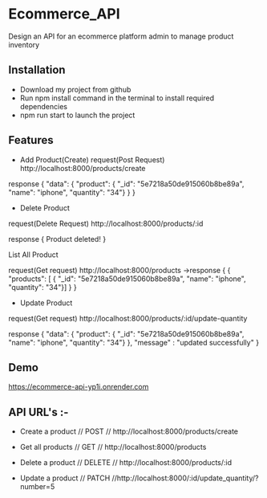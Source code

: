 
# Ecommerce_API

Design an API for an ecommerce platform admin to manage product inventory



## Installation


- Download my project from github
- Run npm install command in the terminal to install required dependencies
- npm run start to launch the project
## Features

- Add Product(Create)
request(Post Request) http://localhost:8000/products/create

response { "data": { "product": { "_id": "5e7218a50de915060b8be89a", "name": "iphone", "quantity": "34"} } }

- Delete Product

request(Delete Request) http://localhost:8000/products/:id

response { Product deleted! }

List All Product

request(Get request) http://localhost:8000/products ->response { { "products": [ { "_id": "5e7218a50de915060b8be89a", "name": "iphone", "quantity": "34"}] } }

- Update Product

request(Get request) http://localhost:8000/products/:id/update-quantity

response { "data": { "product": { "_id": "5e7218a50de915060b8be89a", "name": "iphone", "quantity": "34"} }, "message" : "updated successfully" }
## Demo 

https://ecommerce-api-yp1i.onrender.com



## API URL's :-

- Create a product // POST // http://localhost:8000/products/create

- Get all products // GET // http://localhost:8000/products

- Delete a product // DELETE // http://localhost:8000/products/:id

- Update a product // PATCH //http://localhost:8000/:id/update_quantity/?number=5